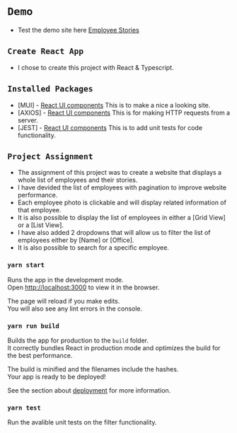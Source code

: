 # `Demo`

- Test the demo site here [Employee Stories](https://employee-stories.web.app/)

## `Create React App`

- I chose to create this project with React & Typescript.

## `Installed Packages`

- [MUI] - [React UI components](https://mui.com/) This is to make a nice a looking site.
- [AXIOS] - [React UI components](https://axios-http.com/docs/intro/) This is for making HTTP requests from a server.
- [JEST] - [React UI components](https://jestjs.io/) This is to add unit tests for code functionality.

## `Project Assignment`

- The assignment of this project was to create a website that displays a whole list of employees and their stories.
- I have devided the list of employees with pagination to improve website performance.
- Each employee photo is clickable and will display related information of that employee.
- It is also possible to display the list of employees in either a [Grid View] or a [List View].
- I have also added 2 dropdowns that will allow us to filter the list of employees either by [Name] or [Office].
- It is also possible to search for a specific employee.

### `yarn start`

Runs the app in the development mode.\
Open [http://localhost:3000](http://localhost:3000) to view it in the browser.

The page will reload if you make edits.\
You will also see any lint errors in the console.

### `yarn run build`

Builds the app for production to the `build` folder.\
It correctly bundles React in production mode and optimizes the build for the best performance.

The build is minified and the filenames include the hashes.\
Your app is ready to be deployed!

See the section about [deployment](https://facebook.github.io/create-react-app/docs/deployment) for more information.

### `yarn test`

Run the avalible unit tests on the filter functionality.
